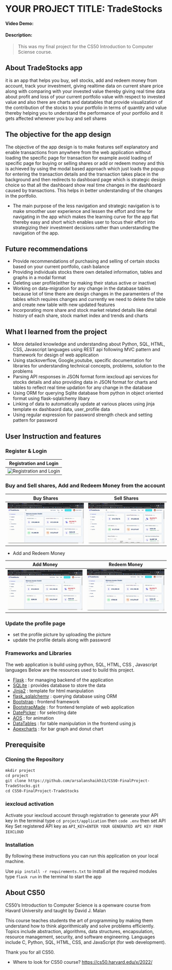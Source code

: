 # YOUR PROJECT TITLE: TradeStocks
#### Video Demo:  <URL HERE>
#### Description:
>This was my final project for the CS50 Introduction to Computer Sciense course.

## About TradeStocks app
it is an app that helps you buy, sell stocks, add and redeem money from account, track your investment, giving realtime data on current share price along with comparing with your invested value thereby giving real time data about  profit and loss of your current portfolio value with respect to invested value and also there are charts and datatables that provide visualization of the contribution of the stocks  to your portfolio in terms of quantity and value thereby helping you to understand the performance of your portfolio and it gets affected whenever you buy and sell shares

## The objective for the app design
The objective of the app design is to make features self explanatory and enable transactions from anywhere from the web application without loading the specific page for transaction for example avoid loading of specific page for buying or selling shares or add or redeem money and this is achieved by using the modal based approach which just loads the popup for entering the transaction details and the transaction takes place in the background and then redirects to dashboard page which is strategic design choice so that all the dashboard show real time changes in the dashboard caused by transactions. This helps in better understanding of the changes in the portfolio.
* The main purpose of the less navigation and strategic navigation is to make smoother user experience and lessen
  the effort and time for navigating in the app which makes the learning curve for the app flat thereby easy and short which enables user to focus their effort into strategizing their investment decisions rather than understanding the navigation of the app.

## Future recommendations
* Provide recommendations of purchasing and selling of certain stocks based on your current portfolio, cash balance
* Providing individuals stocks there own detailed information, tables and graphs in a modal format
* Deleting user profile(either by making their status active or inactive)
* Working on data-migration for any change in the database tables because lot of time there are design changes in the
  paramenters of the tables which requires changes and currently we need to delete the table and create new table with new updated features
* Incorporating more share and stock market related details like detail history of each share, stock market index and
  trends and charts

## What I learned  from the project
* More detailed knowledge and understanding about Python, SQL, HTML, CSS, Javascript languages using REST api following
  MVC pattern and framework for design of web application
* Using stackoverflow, Google,youtube, specific documentation for libraries for understanding technical concepts, problems,
  solution to the problems
* Parsing API responses in JSON format form iexcloud api services for stocks details and also providing data in JSON
  format for charts and tables to reflect real time updation for any change in the database
* Using ORM for querying Sqlite database from python in object oriented format  using flask-sqlalchemy libary
* Linking of data to automatically update at various places using jinja template ex dashbaord data, user_profile data
* Using regular expression for password strength check and setting pattern for password

## User Instruction and features
### Register & Login

| Registration and Login |
| :---: |
|![Registration and Login](application/screenshots/reg_login.gif)|

### Buy and Sell shares, Add and Redeem Money from the account

| Buy Shares | Sell Shares |
| :---: | :---: |
| ![buy shares](application/screenshots/buy.gif)|![sell shares](application/screenshots/sell.gif)|

- Add and Redeem Money

| Add Money | Redeem Money |
| :---: | :---: |
|![add money](application/screenshots/add.gif)|![Redeem money](application/screenshots/redeem.gif)|

### Update the profile page
- set the profile picture by uploading the picture
- update the profile details along with password


### Frameworks and Libraries
The web application is build using python, SQL, HTML, CSS , Javascript languages
Below are the resources used to build this project.
- [Flask](https://flask.palletsprojects.com/en/1.1.x/) : for managing backend of the application
- [SQLite](https://www.sqlite.org/index.html) : provides database to store the data
- [Jinja2](https://jinja.palletsprojects.com/en/2.11.x/) : template for html manipulation
- [flask_sqlalchemy](https://flask-sqlalchemy.palletsprojects.com/en/2.x/) : querying database using ORM
- [Bootstrap](https://getbootstrap.com/) : frontend framework
- [BootstrapMade](https://bootstrapmade.com/) : for frontend template of web application
- [DatePicker](https://bootstrap-datepicker.readthedocs.io/en/latest/) : for selecting date
- [AOS](https://michalsnik.github.io/aos/) : for animation
- [DataTables](https://datatables.net/) : for table manipulation in the frontend using js
- [Apexcharts](https://apexcharts.com/docs/installation/) : for bar graph and donut chart


## Prerequisite

### Cloning the Repository

```
mkdir project
cd project
git clone https://github.com/arsalanshaikh13/CS50-FinalProject-TradeStocks.git
cd CS50-FinalProject-TradeStocks
```

### iexcloud activation
Activate your iexcloud account through registration to generate your API key
in the terminal type `cd project/application` then `code .env` then set API Key
Set registered API key  as `API_KEY=ENTER YOUR GENERATED API KEY FROM IEXCLOUD`

### Installation
By following these instructions you can run this application on your local machine.

Use `pip install -r requirements.txt` to install all the required modules
type `flask run` in the terminal to start the app
  
## About CS50
CS50’s Introduction to Computer Science is a openware course from Havard University and taught by David J. Malan

This course teaches students the art of programming by making them understand how to think algorithmically and solve problems efficiently. Topics include abstraction, algorithms, data structures, encapsulation, resource management, security, and software engineering. Languages include C, Python, SQL, HTML, CSS, and JavaScript (for web development).

Thank you for all CS50.

- Where to look for CS50 course?
https://cs50.harvard.edu/x/2022/

